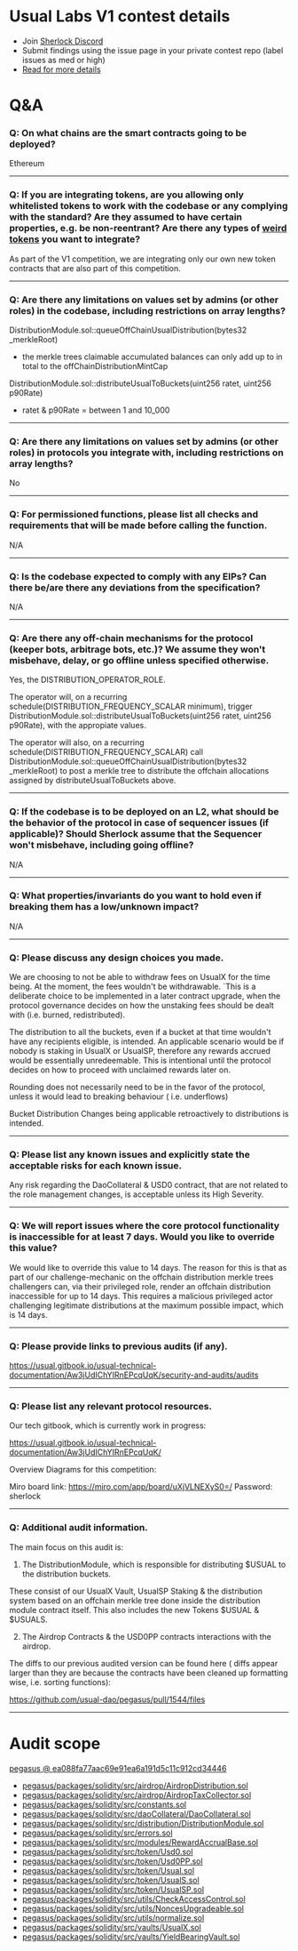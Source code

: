 
# Usual Labs V1 contest details

- Join [Sherlock Discord](https://discord.gg/MABEWyASkp)
- Submit findings using the issue page in your private contest repo (label issues as med or high)
- [Read for more details](https://docs.sherlock.xyz/audits/watsons)

# Q&A

### Q: On what chains are the smart contracts going to be deployed?
Ethereum
___

### Q: If you are integrating tokens, are you allowing only whitelisted tokens to work with the codebase or any complying with the standard? Are they assumed to have certain properties, e.g. be non-reentrant? Are there any types of [weird tokens](https://github.com/d-xo/weird-erc20) you want to integrate?
As part of the V1 competition, we are integrating only our own new token contracts that are also part of this competition.
___

### Q: Are there any limitations on values set by admins (or other roles) in the codebase, including restrictions on array lengths?
DistributionModule.sol::queueOffChainUsualDistribution(bytes32 _merkleRoot) 
- the merkle trees claimable accumulated balances can only add up to in total to the offChainDistributionMintCap

DistributionModule.sol::distributeUsualToBuckets(uint256 ratet, uint256 p90Rate)
- ratet & p90Rate = between 1 and 10_000




___

### Q: Are there any limitations on values set by admins (or other roles) in protocols you integrate with, including restrictions on array lengths?
No
___

### Q: For permissioned functions, please list all checks and requirements that will be made before calling the function.
N/A
___

### Q: Is the codebase expected to comply with any EIPs? Can there be/are there any deviations from the specification?
N/A
___

### Q: Are there any off-chain mechanisms for the protocol (keeper bots, arbitrage bots, etc.)? We assume they won't misbehave, delay, or go offline unless specified otherwise.
Yes, the DISTRIBUTION_OPERATOR_ROLE. 

The operator  will, on a recurring schedule(DISTRIBUTION_FREQUENCY_SCALAR minimum), trigger DistributionModule.sol::distributeUsualToBuckets(uint256 ratet, uint256 p90Rate), with the appropiate values.

The operator will also, on a recurring schedule(DISTRIBUTION_FREQUENCY_SCALAR)  call DistributionModule.sol::queueOffChainUsualDistribution(bytes32 _merkleRoot) to post a merkle tree to distribute the offchain allocations assigned by distributeUsualToBuckets above.
___

### Q: If the codebase is to be deployed on an L2, what should be the behavior of the protocol in case of sequencer issues (if applicable)? Should Sherlock assume that the Sequencer won't misbehave, including going offline?
N/A
___

### Q: What properties/invariants do you want to hold even if breaking them has a low/unknown impact?
N/A
___

### Q: Please discuss any design choices you made.
We are choosing to not be able to withdraw fees on UsualX for the time being.  At the moment, the fees wouldn't be withdrawable. `This is a deliberate choice to be implemented in a later contract upgrade, when the protocol governance decides on how the unstaking fees should be dealt with (i.e. burned, redistributed).

The distribution to all the buckets, even if a bucket at that time wouldn't have any recipients eligible, is intended. An applicable scenario would be if nobody  is staking in UsualX or UsualSP, therefore any rewards accrued would be essentially unredeemable. This is intentional until the protocol decides on how to proceed with unclaimed rewards later on.

Rounding does not necessarily need to be in the favor of the protocol, unless it would lead to breaking behaviour ( i.e. underflows)

Bucket Distribution Changes being applicable retroactively to distributions is intended.


___

### Q: Please list any known issues and explicitly state the acceptable risks for each known issue.
Any risk regarding the DaoCollateral & USD0 contract, that are not related to the role management changes,  is acceptable unless its High Severity.




___

### Q: We will report issues where the core protocol functionality is inaccessible for at least 7 days. Would you like to override this value?
We would like to override this value to 14 days. The reason for this is that as part of our challenge-mechanic on the offchain distribution merkle trees challengers can, via their privileged role, render an offchain distribution inaccessible for up to 14 days. This requires a malicious privileged actor challenging legitimate distributions at the maximum possible impact, which is 14 days.
___

### Q: Please provide links to previous audits (if any).
https://usual.gitbook.io/usual-technical-documentation/Aw3jUdIChYIRnEPcqUqK/security-and-audits/audits
___

### Q: Please list any relevant protocol resources.
Our tech gitbook, which is currently work in progress:

https://usual.gitbook.io/usual-technical-documentation/Aw3jUdIChYIRnEPcqUqK/

Overview Diagrams for this competition:

Miro board link: https://miro.com/app/board/uXjVLNEXyS0=/ Password: sherlock
___

### Q: Additional audit information.
The main focus on this audit is:

1. The DistributionModule, which is responsible for distributing $USUAL to the distribution buckets.

These consist of our UsualX Vault, UsualSP Staking & the distribution system based on an offchain merkle tree  done inside the distribution module contract itself. This also includes the new Tokens $USUAL & $USUALS.

2. The Airdrop Contracts & the USD0PP contracts interactions with the airdrop.

The diffs to our previous audited version can be found here ( diffs appear larger than they are because the contracts have been cleaned up formatting wise, i.e. sorting functions):

https://github.com/usual-dao/pegasus/pull/1544/files
___



# Audit scope


[pegasus @ ea088fa77aac69e91ea6a191d5c11c912cd34446](https://github.com/usual-dao/pegasus/tree/ea088fa77aac69e91ea6a191d5c11c912cd34446)
- [pegasus/packages/solidity/src/airdrop/AirdropDistribution.sol](pegasus/packages/solidity/src/airdrop/AirdropDistribution.sol)
- [pegasus/packages/solidity/src/airdrop/AirdropTaxCollector.sol](pegasus/packages/solidity/src/airdrop/AirdropTaxCollector.sol)
- [pegasus/packages/solidity/src/constants.sol](pegasus/packages/solidity/src/constants.sol)
- [pegasus/packages/solidity/src/daoCollateral/DaoCollateral.sol](pegasus/packages/solidity/src/daoCollateral/DaoCollateral.sol)
- [pegasus/packages/solidity/src/distribution/DistributionModule.sol](pegasus/packages/solidity/src/distribution/DistributionModule.sol)
- [pegasus/packages/solidity/src/errors.sol](pegasus/packages/solidity/src/errors.sol)
- [pegasus/packages/solidity/src/modules/RewardAccrualBase.sol](pegasus/packages/solidity/src/modules/RewardAccrualBase.sol)
- [pegasus/packages/solidity/src/token/Usd0.sol](pegasus/packages/solidity/src/token/Usd0.sol)
- [pegasus/packages/solidity/src/token/Usd0PP.sol](pegasus/packages/solidity/src/token/Usd0PP.sol)
- [pegasus/packages/solidity/src/token/Usual.sol](pegasus/packages/solidity/src/token/Usual.sol)
- [pegasus/packages/solidity/src/token/UsualS.sol](pegasus/packages/solidity/src/token/UsualS.sol)
- [pegasus/packages/solidity/src/token/UsualSP.sol](pegasus/packages/solidity/src/token/UsualSP.sol)
- [pegasus/packages/solidity/src/utils/CheckAccessControl.sol](pegasus/packages/solidity/src/utils/CheckAccessControl.sol)
- [pegasus/packages/solidity/src/utils/NoncesUpgradeable.sol](pegasus/packages/solidity/src/utils/NoncesUpgradeable.sol)
- [pegasus/packages/solidity/src/utils/normalize.sol](pegasus/packages/solidity/src/utils/normalize.sol)
- [pegasus/packages/solidity/src/vaults/UsualX.sol](pegasus/packages/solidity/src/vaults/UsualX.sol)
- [pegasus/packages/solidity/src/vaults/YieldBearingVault.sol](pegasus/packages/solidity/src/vaults/YieldBearingVault.sol)

